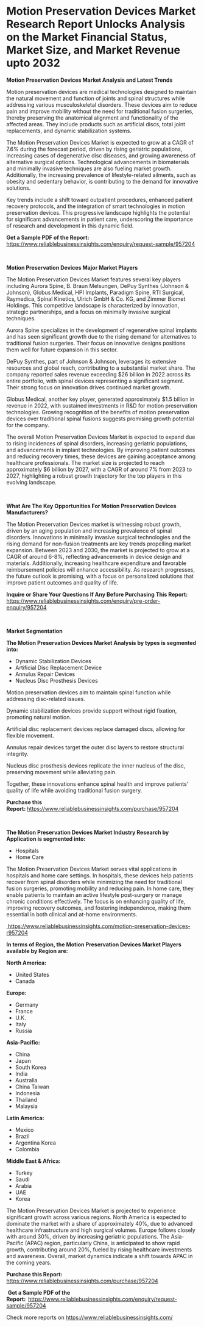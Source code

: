 <p><h1>Motion Preservation Devices Market Research Report Unlocks Analysis on the Market Financial Status, Market Size, and Market Revenue upto 2032</h1></p><p><strong>Motion Preservation Devices Market Analysis and Latest Trends</strong></p>
<p><p>Motion preservation devices are medical technologies designed to maintain the natural movement and function of joints and spinal structures while addressing various musculoskeletal disorders. These devices aim to reduce pain and improve mobility without the need for traditional fusion surgeries, thereby preserving the anatomical alignment and functionality of the affected areas. They include products such as artificial discs, total joint replacements, and dynamic stabilization systems.</p><p>The Motion Preservation Devices Market is expected to grow at a CAGR of 7.6% during the forecast period, driven by rising geriatric populations, increasing cases of degenerative disc diseases, and growing awareness of alternative surgical options. Technological advancements in biomaterials and minimally invasive techniques are also fueling market growth. Additionally, the increasing prevalence of lifestyle-related ailments, such as obesity and sedentary behavior, is contributing to the demand for innovative solutions. </p><p>Key trends include a shift toward outpatient procedures, enhanced patient recovery protocols, and the integration of smart technologies in motion preservation devices. This progressive landscape highlights the potential for significant advancements in patient care, underscoring the importance of research and development in this dynamic field.</p></p>
<p><strong>Get a Sample PDF of the Report:&nbsp;</strong> <a href="https://www.reliablebusinessinsights.com/enquiry/request-sample/957204?utm_campaign=3113&utm_medium=2&utm_source=Github&utm_content=ia&utm_term=04042025&utm_id=motion-preservation-devices">https://www.reliablebusinessinsights.com/enquiry/request-sample/957204</a></p>
<p>&nbsp;</p>
<p><strong>Motion Preservation Devices Major Market Players</strong></p>
<p><p>The Motion Preservation Devices Market features several key players including Aurora Spine, B. Braun Melsungen, DePuy Synthes (Johnson & Johnson), Globus Medical, HPI Implants, Paradigm Spine, RTI Surgical, Raymedica, Spinal Kinetics, Ulrich GmbH & Co. KG, and Zimmer Biomet Holdings. This competitive landscape is characterized by innovation, strategic partnerships, and a focus on minimally invasive surgical techniques.</p><p>Aurora Spine specializes in the development of regenerative spinal implants and has seen significant growth due to the rising demand for alternatives to traditional fusion surgeries. Their focus on innovative designs positions them well for future expansion in this sector.</p><p>DePuy Synthes, part of Johnson & Johnson, leverages its extensive resources and global reach, contributing to a substantial market share. The company reported sales revenue exceeding $26 billion in 2022 across its entire portfolio, with spinal devices representing a significant segment. Their strong focus on innovation drives continued market growth.</p><p>Globus Medical, another key player, generated approximately $1.5 billion in revenue in 2022, with sustained investments in R&D for motion preservation technologies. Growing recognition of the benefits of motion preservation devices over traditional spinal fusions suggests promising growth potential for the company.</p><p>The overall Motion Preservation Devices Market is expected to expand due to rising incidences of spinal disorders, increasing geriatric populations, and advancements in implant technologies. By improving patient outcomes and reducing recovery times, these devices are gaining acceptance among healthcare professionals. The market size is projected to reach approximately $6 billion by 2027, with a CAGR of around 7% from 2023 to 2027, highlighting a robust growth trajectory for the top players in this evolving landscape.</p></p>
<p>&nbsp;</p>
<p><strong>What Are The Key Opportunities For Motion Preservation Devices Manufacturers?</strong></p>
<p><p>The Motion Preservation Devices market is witnessing robust growth, driven by an aging population and increasing prevalence of spinal disorders. Innovations in minimally invasive surgical technologies and the rising demand for non-fusion treatments are key trends propelling market expansion. Between 2023 and 2030, the market is projected to grow at a CAGR of around 6-8%, reflecting advancements in device design and materials. Additionally, increasing healthcare expenditure and favorable reimbursement policies will enhance accessibility. As research progresses, the future outlook is promising, with a focus on personalized solutions that improve patient outcomes and quality of life.</p></p>
<p><strong>Inquire or Share Your Questions If Any Before Purchasing This Report:</strong> <a href="https://www.reliablebusinessinsights.com/enquiry/pre-order-enquiry/957204?utm_campaign=3113&utm_medium=2&utm_source=Github&utm_content=ia&utm_term=04042025&utm_id=motion-preservation-devices">https://www.reliablebusinessinsights.com/enquiry/pre-order-enquiry/957204</a></p>
<p>&nbsp;</p>
<p><strong>Market Segmentation</strong></p>
<p><strong>The Motion Preservation Devices Market Analysis by types is segmented into:</strong></p>
<p><ul><li>Dynamic Stabilization Devices</li><li>Artificial Disc Replacement Device</li><li>Annulus Repair Devices</li><li>Nucleus Disc Prosthesis Devices</li></ul></p>
<p><p>Motion preservation devices aim to maintain spinal function while addressing disc-related issues. </p><p>Dynamic stabilization devices provide support without rigid fixation, promoting natural motion. </p><p>Artificial disc replacement devices replace damaged discs, allowing for flexible movement. </p><p>Annulus repair devices target the outer disc layers to restore structural integrity. </p><p>Nucleus disc prosthesis devices replicate the inner nucleus of the disc, preserving movement while alleviating pain. </p><p>Together, these innovations enhance spinal health and improve patients' quality of life while avoiding traditional fusion surgery.</p></p>
<p><strong>Purchase this Report:&nbsp;</strong><a href="https://www.reliablebusinessinsights.com/purchase/957204?utm_campaign=3113&utm_medium=2&utm_source=Github&utm_content=ia&utm_term=04042025&utm_id=motion-preservation-devices">https://www.reliablebusinessinsights.com/purchase/957204</a></p>
<p>&nbsp;</p>
<p><strong>The Motion Preservation Devices Market Industry Research by Application is segmented into:</strong></p>
<p><ul><li>Hospitals</li><li>Home Care</li></ul></p>
<p><p>The Motion Preservation Devices Market serves vital applications in hospitals and home care settings. In hospitals, these devices help patients recover from spinal disorders while minimizing the need for traditional fusion surgeries, promoting mobility and reducing pain. In home care, they enable patients to maintain an active lifestyle post-surgery or manage chronic conditions effectively. The focus is on enhancing quality of life, improving recovery outcomes, and fostering independence, making them essential in both clinical and at-home environments.</p></p>
<p><a href="https://www.reliablebusinessinsights.com/motion-preservation-devices-r957204?utm_campaign=3113&utm_medium=2&utm_source=Github&utm_content=ia&utm_term=04042025&utm_id=motion-preservation-devices">&nbsp;https://www.reliablebusinessinsights.com/motion-preservation-devices-r957204</a></p>
<p><strong>In terms of Region, the Motion Preservation Devices Market Players available by Region are:</strong></p>
<p>
    <p> <strong> North America: </strong>
        <ul>
            <li>United States</li>
            <li>Canada</li>
        </ul>
        </p> 
    <p> <strong> Europe: </strong>
        <ul>
            <li>Germany</li>
            <li>France</li>
            <li>U.K.</li>
            <li>Italy</li>
            <li>Russia</li>
        </ul>
        </p> 
    <p> <strong> Asia-Pacific: </strong>
        <ul>
            <li>China</li>
            <li>Japan</li>
            <li>South Korea</li>
            <li>India</li>
            <li>Australia</li>
            <li>China Taiwan</li>
            <li>Indonesia</li>
            <li>Thailand</li>
            <li>Malaysia</li>
        </ul>
        </p> 
    <p> <strong> Latin America: </strong>
        <ul>
            <li>Mexico</li>
            <li>Brazil</li>
            <li>Argentina Korea</li>
            <li>Colombia</li>
        </ul>
        </p> 
    <p> <strong> Middle East & Africa: </strong>
        <ul>
            <li>Turkey</li>
            <li>Saudi</li>
            <li>Arabia</li>
            <li>UAE</li>
            <li>Korea</li>
        </ul>
    </p>
    </p>
<p><p>The Motion Preservation Devices Market is projected to experience significant growth across various regions. North America is expected to dominate the market with a share of approximately 40%, due to advanced healthcare infrastructure and high surgical volumes. Europe follows closely with around 30%, driven by increasing geriatric populations. The Asia-Pacific (APAC) region, particularly China, is anticipated to show rapid growth, contributing around 20%, fueled by rising healthcare investments and awareness. Overall, market dynamics indicate a shift towards APAC in the coming years.</p></p>
<p><strong>Purchase this Report: </strong><a href="https://www.reliablebusinessinsights.com/purchase/957204?utm_campaign=3113&utm_medium=2&utm_source=Github&utm_content=ia&utm_term=04042025&utm_id=motion-preservation-devices">https://www.reliablebusinessinsights.com/purchase/957204</a></p>
<p>&nbsp;<strong>Get a Sample PDF of the Report:&nbsp;&nbsp;</strong><a href="https://www.reliablebusinessinsights.com/enquiry/request-sample/957204?utm_campaign=3113&utm_medium=2&utm_source=Github&utm_content=ia&utm_term=04042025&utm_id=motion-preservation-devices">https://www.reliablebusinessinsights.com/enquiry/request-sample/957204</a></p>
<p><strong></strong></p>
<p>Check more reports on <a href="https://www.reliablebusinessinsights.com/?utm_campaign=3113&utm_medium=2&utm_source=Github&utm_content=ia&utm_term=04042025&utm_id=motion-preservation-devices">https://www.reliablebusinessinsights.com/</a></p>